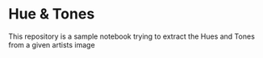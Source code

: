 # Hue & Tones
This repository is a sample notebook trying to extract the Hues and Tones from a given artists image
